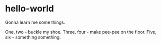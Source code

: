 # hello-world
Gonna learn me some things.

One, two - buckle my shoe.
Three, four - make pee-pee on the floor.
Five, six - something something.
